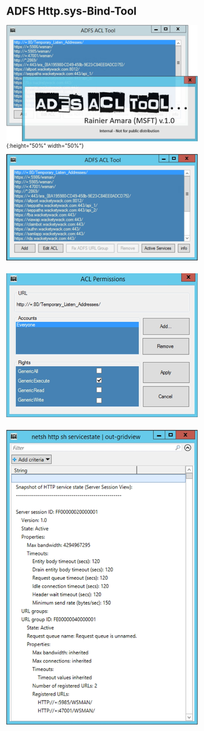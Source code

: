 # ADFS Http.sys-Bind-Tool

![ADFS_Http.sys_ACL_Tool](DocImages/splash.jpg){:height="50%" width="50%"}


![ADFS Http.sys-Bind-Tool](DocImages/main.jpg)&nbsp;&nbsp;


![ADFS Http.sys-Bind-Tool](DocImages/edit.jpg)&nbsp;&nbsp;


![ADFS Http.sys-Bind-Tool](DocImages/list.jpg)&nbsp;&nbsp;
